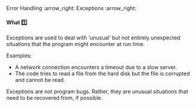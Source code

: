 <link rel="stylesheet" href="{{baseUrl}}/css/textbook.css">

<div class="website-content">

<div id="path">Error Handling :arrow_right: Exceptions :arrow_right:</div>

<div id="title">

#### What :one:

</div>

<div id="body">

Exceptions are used to deal with ‘unusual’ but not entirely unexpected situations that the program might encounter at run time.

<tip-box type="primary">

<include src="../../../common/definitions.md#def-exception" />

</tip-box>

<tip-box>

Examples:

*	A network connection encounters a timeout due to a slow server.
*	The code tries to read a file from the hard disk but the file is corrupted and cannot be read.

</tip-box>

Exceptions are not program bugs. Rather, they are unusual situations that need to be recovered from, if possible.

</div>

<div id="extras">
<div>

</div>
